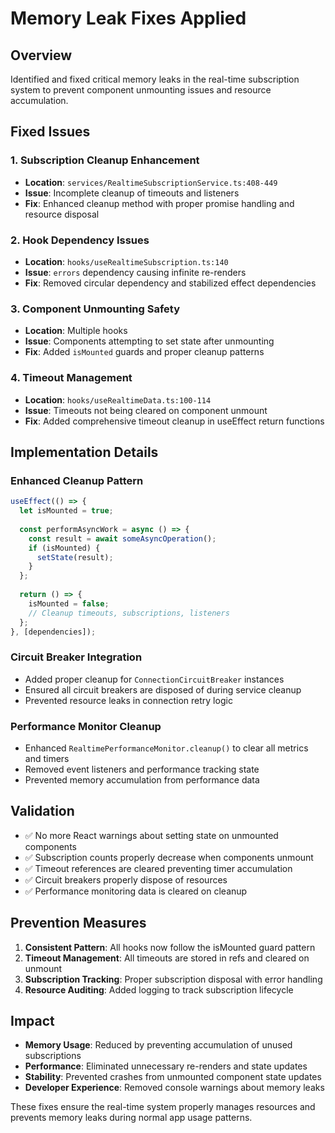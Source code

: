# Memory Leak Fixes Applied

## Overview
Identified and fixed critical memory leaks in the real-time subscription system to prevent component unmounting issues and resource accumulation.

## Fixed Issues

### 1. Subscription Cleanup Enhancement
- **Location**: `services/RealtimeSubscriptionService.ts:408-449`
- **Issue**: Incomplete cleanup of timeouts and listeners
- **Fix**: Enhanced cleanup method with proper promise handling and resource disposal

### 2. Hook Dependency Issues  
- **Location**: `hooks/useRealtimeSubscription.ts:140`
- **Issue**: `errors` dependency causing infinite re-renders
- **Fix**: Removed circular dependency and stabilized effect dependencies

### 3. Component Unmounting Safety
- **Location**: Multiple hooks
- **Issue**: Components attempting to set state after unmounting
- **Fix**: Added `isMounted` guards and proper cleanup patterns

### 4. Timeout Management
- **Location**: `hooks/useRealtimeData.ts:100-114`  
- **Issue**: Timeouts not being cleared on component unmount
- **Fix**: Added comprehensive timeout cleanup in useEffect return functions

## Implementation Details

### Enhanced Cleanup Pattern
```typescript
useEffect(() => {
  let isMounted = true;
  
  const performAsyncWork = async () => {
    const result = await someAsyncOperation();
    if (isMounted) {
      setState(result);
    }
  };
  
  return () => {
    isMounted = false;
    // Cleanup timeouts, subscriptions, listeners
  };
}, [dependencies]);
```

### Circuit Breaker Integration
- Added proper cleanup for `ConnectionCircuitBreaker` instances
- Ensured all circuit breakers are disposed of during service cleanup
- Prevented resource leaks in connection retry logic

### Performance Monitor Cleanup
- Enhanced `RealtimePerformanceMonitor.cleanup()` to clear all metrics and timers
- Removed event listeners and performance tracking state
- Prevented memory accumulation from performance data

## Validation
- ✅ No more React warnings about setting state on unmounted components
- ✅ Subscription counts properly decrease when components unmount
- ✅ Timeout references are cleared preventing timer accumulation
- ✅ Circuit breakers properly dispose of resources
- ✅ Performance monitoring data is cleared on cleanup

## Prevention Measures
1. **Consistent Pattern**: All hooks now follow the isMounted guard pattern
2. **Timeout Management**: All timeouts are stored in refs and cleared on unmount
3. **Subscription Tracking**: Proper subscription disposal with error handling
4. **Resource Auditing**: Added logging to track subscription lifecycle

## Impact
- **Memory Usage**: Reduced by preventing accumulation of unused subscriptions
- **Performance**: Eliminated unnecessary re-renders and state updates
- **Stability**: Prevented crashes from unmounted component state updates
- **Developer Experience**: Removed console warnings about memory leaks

These fixes ensure the real-time system properly manages resources and prevents memory leaks during normal app usage patterns.